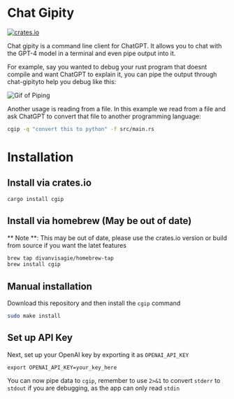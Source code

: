 # Chat Gipity
[![crates.io](https://img.shields.io/crates/v/cgip.svg)](https://crates.io/crates/cgip)

Chat gipity is a command line client for ChatGPT. It allows you to chat with the 
GPT-4 model in a terminal and even pipe output into it.

For example, say you wanted to debug your rust program that doesnt compile and 
want ChatGPT to explain it, you can pipe the output through chat-gipityto help you
debug like this:

![Gif of Piping](docs/piping.gif)

Another usage is reading from a file. In this example we read from a file and ask 
ChatGPT to convert that file to another programming language:

```sh
cgip -q "convert this to python" -f src/main.rs
```

# Installation

## Install via crates.io

```bash
cargo install cgip
```

## Install via homebrew (May be out of date)
** Note **: This may be out of date, please use the crates.io version or build
from source if you want the latet features

```bash
brew tap divanvisagie/homebrew-tap
brew install cgip
```

## Manual installation
Download this repository and then install the `cgip` command
```bash
sudo make install
```

## Set up API Key
Next, set up your OpenAI key by exporting it as `OPENAI_API_KEY`
```
export OPENAI_API_KEY=your_key_here
```

You can now pipe data to `cgip`, remember to use `2>&1` to convert `stderr` to 
`stdout` if you are debugging, as the app can only read `stdin`



